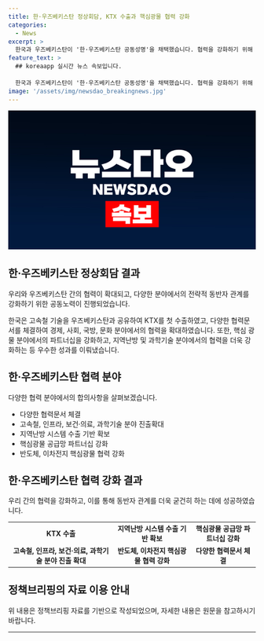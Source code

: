 ```yaml
---
title: 한·우즈베키스탄 정상회담, KTX 수출과 핵심광물 협력 강화
categories:
  - News
excerpt: >
  한국과 우즈베키스탄이 '한·우즈베키스탄 공동성명'을 채택했습니다. 협력을 강화하기 위해 총 47건의 협력 문서를 체결하고, 경제, 사회, 국방, 문화 등 다양한 분야에서 협력을 확대했습니다. 특히 KTX의 첫 수출이 성사되었고, 고속철, 인프라, 보건·의료, 과학기술 등에서의 우리 기업 진출 확대를 위한 기반을 조성했습니다. 더불어 핵심광물 파트너십을 강화하고, 지역난방 시스템 수출 기반을 확보했습니다. 이로써 우리의 ‘K-실크로드 협력 구상’과 함께 중앙아시아 특화 외교전략을 구축했습니다.
feature_text: >
  ## koreaapp 실시간 뉴스 속보입니다.

  한국과 우즈베키스탄이 '한·우즈베키스탄 공동성명'을 채택했습니다. 협력을 강화하기 위해 총 47건의 협력 문서를 체결하고, 경제, 사회, 국방, 문화 등 다양한 분야에서 협력을 확대했습니다. 특히 KTX의 첫 수출이 성사되었고, 고속철, 인프라, 보건·의료, 과학기술 등에서의 우리 기업 진출 확대를 위한 기반을 조성했습니다. 더불어 핵심광물 파트너십을 강화하고, 지역난방 시스템 수출 기반을 확보했습니다. 이로써 우리의 ‘K-실크로드 협력 구상’과 함께 중앙아시아 특화 외교전략을 구축했습니다.
image: '/assets/img/newsdao_breakingnews.jpg'
---
```


<p><img src="/assets/img/newsdao_breakingnews.jpg" alt="koreaapp 속보" /></p>

<h2 data-ke-size="size26">한·우즈베키스탄 정상회담 결과</h2>

<p>우리와 우즈베키스탄 간의 협력이 확대되고, 다양한 분야에서의 전략적 동반자 관계를 강화하기 위한 공동노력이 진행되었습니다.</p>

<p data-ke-size="size16">
한국은 고속철 기술을 우즈베키스탄과 공유하여 KTX를 첫 수출하였고, 다양한 협력문서를 체결하여 경제, 사회, 국방, 문화 분야에서의 협력을 확대하였습니다. 또한, 핵심 광물 분야에서의 파트너십을 강화하고, 지역난방 및 과학기술 분야에서의 협력을 더욱 강화하는 등 우수한 성과를 이뤄냈습니다.
</p>

<h2 data-ke-size="size26">한·우즈베키스탄 협력 분야</h2>

<p>다양한 협력 분야에서의 합의사항을 살펴보겠습니다.</p>

<ul>
<li>다양한 협력문서 체결</li>
<li>고속철, 인프라, 보건·의료, 과학기술 분야 진출확대</li>
<li>지역난방 시스템 수출 기반 확보</li>
<li>핵심광물 공급망 파트너십 강화</li>
<li>반도체, 이차전지 핵심광물 협력 강화</li>
</ul>

<h2 data-ke-size="size26">한·우즈베키스탄 협력 강화 결과</h2>

<p>우리 간의 협력을 강화하고, 이를 통해 동반자 관계를 더욱 굳건히 하는 데에 성공하였습니다.</p>

<table>
<tbody>
<tr>
<td style="text-align: center; height: 17px;"><b>KTX 수출</b></td>
<td style="text-align: center; height: 17px;"><b>지역난방 시스템 수출 기반 확보</b></td>
<td style="text-align: center; height: 17px;"><b>핵심광물 공급망 파트너십 강화</b></td>
</tr>
<tr>
<td style="text-align: center; height: 17px;"><b>고속철, 인프라, 보건·의료, 과학기술 분야 진출 확대</b></td>
<td style="text-align: center; height: 17px;"><b>반도체, 이차전지 핵심광물 협력 강화</b></td>
<td style="text-align: center; height: 17px;"><b>다양한 협력문서 체결</b></td>
</tr>
</tbody>
</table>

<h2 data-ke-size="size26">정책브리핑의 자료 이용 안내</h2>

<p>위 내용은 정책브리핑 자료를 기반으로 작성되었으며, 자세한 내용은 원문을 참고하시기 바랍니다.</p>

<hr>

